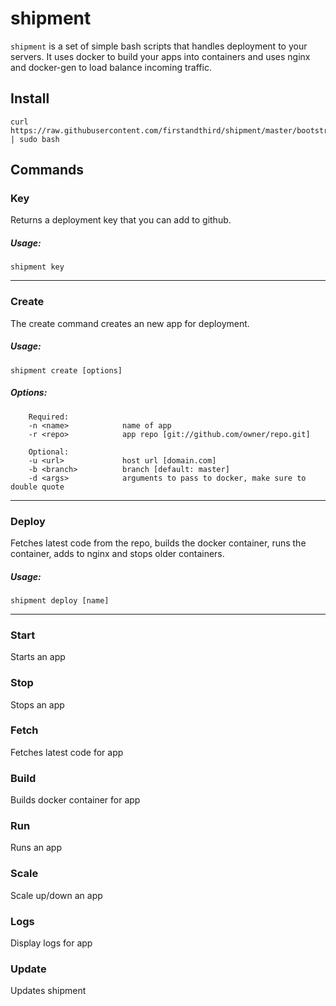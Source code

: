 # shipment

`shipment` is a set of simple bash scripts that handles deployment to your servers. It uses docker to build your apps into containers and uses nginx and docker-gen to load balance incoming traffic.

## Install
```
curl https://raw.githubusercontent.com/firstandthird/shipment/master/bootstrap | sudo bash
```

## Commands

### Key

Returns a deployment key that you can add to github.

##### Usage:
```
shipment key
```

---

### Create

The create command creates an new app for deployment.

##### Usage:
```
shipment create [options]
```

##### Options:

```
    Required:
    -n <name>            name of app
    -r <repo>            app repo [git://github.com/owner/repo.git]

    Optional:
    -u <url>             host url [domain.com]
    -b <branch>          branch [default: master]
    -d <args>            arguments to pass to docker, make sure to double quote
```

---

### Deploy

Fetches latest code from the repo, builds the docker container, runs the container, adds to nginx and stops older containers.

##### Usage:
```
shipment deploy [name]
```

---

### Start

Starts an app

### Stop

Stops an app

### Fetch

Fetches latest code for app

### Build

Builds docker container for app

### Run

Runs an app

### Scale

Scale up/down an app

### Logs

Display logs for app

### Update

Updates shipment
